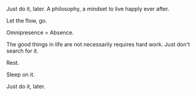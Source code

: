 Just do it, later. A philosophy, a mindset to live happly ever after. 

Let the flow, go. 

Omnipresence = Absence.

The good things in life are not necessarily requires hard work.
Just don't search for it. 

Rest.

Sleep on it.

Just do it, later.
